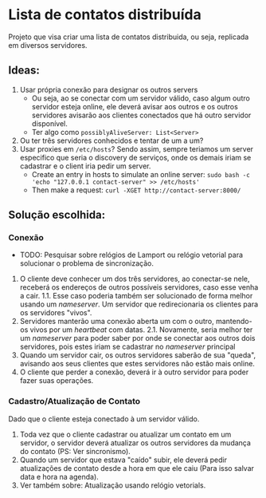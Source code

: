 # Lista de contatos distribuída

Projeto que visa criar uma lista de contatos distribuida, ou seja, replicada em diversos servidores.


## Ideas:

1. Usar própria conexão para designar os outros servers
    - Ou seja, ao se conectar com um servidor válido, caso algum outro servidor esteja online, ele deverá avisar aos outros e os outros servidores avisarão aos clientes conectados que há outro servidor disponível.
    - Ter algo como `possiblyAliveServer: List<Server>`
2. Ou ter três servidores conhecidos e tentar de um a um?
3. Usar proxies em `/etc/hosts`? Sendo assim, sempre teriamos um server especifico que seria o discovery de serviços, onde os demais iriam se cadastrar e o client iria pedir um server. 
    - Create an entry in hosts to simulate an online server: `sudo bash -c 'echo "127.0.0.1 contact-server" >> /etc/hosts'`
    - Then make a request: `curl -XGET http://contact-server:8000/`

## Solução escolhida:

### Conexão 
* TODO: Pesquisar sobre relógios de Lamport ou relógio vetorial para solucionar o problema de sincronização.

1. O cliente deve conhecer um dos três servidores, ao conectar-se nele, receberá os endereços de outros possíveis servidores, caso esse venha a cair.
  1.1. Esse caso poderia também ser solucionado de forma melhor usando um _nameserver_. Um servidor que redirecionaria os clientes para os servidores "vivos".
2. Servidores manterão uma conexão aberta um com o outro, mantendo-os vivos por um _heartbeat_ com datas.
  2.1. Novamente, seria melhor ter um _nameserver_ para poder saber por onde se conectar aos outros dois servidores, pois estes iriam se cadastrar no _nameserver_ principal
3. Quando um servidor cair, os outros servidores saberão de sua "queda", avisando aos seus clientes que estes servidores não estão mais online.
4. O cliente que perder a conexão, deverá ir à outro servidor para poder fazer suas operações.

### Cadastro/Atualização de Contato
Dado que o cliente esteja conectado à um servidor válido.

1. Toda vez que o cliente cadastrar ou atualizar um contato em um servidor, o servidor deverá atualizar os outros servidores da mudança do contato (PS: Ver sincronismo).
2. Quando um servidor que estava "caído" subir, ele deverá pedir atualizações de contato desde a hora em que ele caiu (Para isso salvar data e hora na agenda).
3. Ver também sobre: Atualização usando relógio vetorials.
